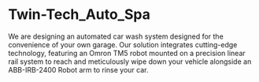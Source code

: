 # Twin-Tech_Auto_Spa
We are designing an automated car wash system designed for the convenience of your own garage. Our solution integrates cutting-edge technology, featuring an Omron TM5 robot mounted on a precision linear rail system to reach and meticulously wipe down your vehicle alongside an ABB-IRB-2400 Robot arm to rinse your car. 
